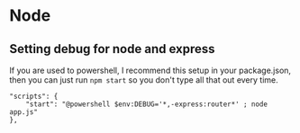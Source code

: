 # Node 
## Setting debug for node and express
If you are used to powershell, I recommend this setup in your package.json,
then you can just run `npm start` so you don't type all that out every time.
```
"scripts": {
    "start": "@powershell $env:DEBUG='*,-express:router*' ; node app.js"
},
```
